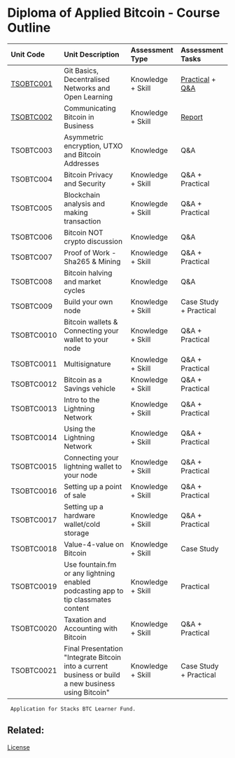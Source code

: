 # Diploma of Applied Bitcoin - Course Outline

Unit Code | Unit Description | Assessment Type |Assessment Tasks
| :--- | :--- | :--- | :---
[TSOBTC001](/Units-of-Competency/TSOBTC001-Git-Basics-Open-Learning.md) |Git Basics, Decentralised Networks and Open Learning |Knowledge + Skill | [Practical](/Assessment-Tasks/TSOBTC001-Assessment-Tasks-01.md) + [Q&A](/Assessment-Tasks/TSOBTC001-Assessment-Tasks-02.md)
[TSOBTC002](/Units-of-Competency/TSOBTC002-Communicating-Bitcoin-in-Business.md) |Communicating Bitcoin in Business |Knowledge + Skill| [Report](/Assessment-Tasks/TSOBTC002-Assessment-Tasks-01.md)
TSOBTC003 |Asymmetric encryption, UTXO and Bitcoin Addresses | Knowledge | Q&A
TSOBTC004 |Bitcoin Privacy and Security |Knowledge + Skill | Q&A + Practical
TSOBTC005 |Blockchain analysis and making transaction |Knowlegde + Skill | Q&A + Practical
TSOBTC006 |Bitcoin NOT crypto discussion |Knowledge |Q&A
TSOBTC007 |Proof of Work - Sha265 & Mining |Knowledge + Skill |Q&A + Practical
TSOBTC008 |Bitcoin halving and market cycles |Knowledge |Q&A
TSOBTC009 |Build your own node | Knowledge + Skill | Case Study + Practical
TSOBTC0010 |Bitcoin wallets & Connecting your wallet to your node |Knowledge + Skill |Q&A + Practical
TSOBTC0011 |Multisignature |Knowledge + Skill |Q&A + Practical
TSOBTC0012 |Bitcoin as a Savings vehicle |Knowledge + Skill |Q&A + Practical
TSOBTC0013 |Intro to the Lightning Network |Knowledge + Skill |Q&A + Practical
TSOBTC0014 |Using the Lightning Network |Knowledge + Skill |Q&A + Practical
TSOBTC0015 |Connecting your lightning wallet to your node |Knowledge + Skill |Q&A + Practical
TSOBTC0016 |Setting up a point of sale |Knowledge + Skill |Q&A + Practical
TSOBTC0017 |Setting up a hardware wallet/cold storage |Knowledge + Skill |Q&A + Practical
TSOBTC0018 |Value-4-value on Bitcoin |Knowledge + Skill |Case Study 
TSOBTC0019 |Use fountain.fm or any lightning enabled podcasting app to tip classmates content |Knowledge + Skill |Practical
TSOBTC0020 |Taxation and Accounting with Bitcoin |Knowledge + Skill |Q&A + Practical
TSOBTC0021 |Final Presentation "Integrate Bitcoin into a current business or build a new business using Bitcoin" |Knowledge + Skill |Case Study + Practical

     Application for Stacks BTC Learner Fund.

## Related:

[License](/LICENSE)
